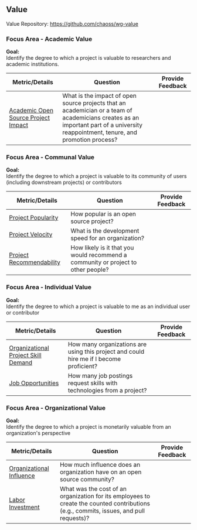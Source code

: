 ## Value

Value Repository: https://github.com/chaoss/wg-value  

### Focus Area - Academic Value

**Goal:**  
Identify the degree to which a project is valuable to researchers and academic institutions.

<div>
<table>
  <thead><tr><th>Metric/Details</th><th>Question</th><th>Provide Feedback</th></tr></thead>
<tbody>
  <tr><td><a href="https://chaoss.community/metric-academic-open-source-project-impact/">Academic Open Source Project Impact</a></td><td>What is the impact of open source projects that an academician or a team of academicians creates as an important part of a university reappointment, tenure, and promotion process?</td><td></td></tr>
</tbody>
</table>
</div>

### Focus Area - Communal Value

**Goal:**  
Identify the degree to which a project is valuable to its community of users (including downstream projects) or contributors

<div>
<table>
  <thead><tr><th>Metric/Details</th><th>Question</th><th>Provide Feedback</th></tr></thead>
<tbody>
  <tr><td><a href="https://chaoss.community/metric-project-popularity">Project Popularity</a></td><td>How popular is an open source project?</td><td></td></tr>
  <tr><td><a href="https://chaoss.community/metric-project-velocity/">Project Velocity</a></td><td>What is the development speed for an organization?</td><td></td></tr>
  <tr><td><a href="https://chaoss.community/metric-project-recommendability/">Project Recommendability</a></td><td>How likely is it that you would recommend a community or project to other people?</td><td></td></tr>
</tbody>
</table>
</div>


### Focus Area - Individual Value

**Goal:**  
Identify the degree to which a project is valuable to me as an individual user or contributor

<div>
<table>
  <thead><tr><th>Metric/Details</th><th>Question</th><th>Provide Feedback</th></tr></thead>
<tbody>
  <tr><td><a href="https://chaoss.community/metric-organizational-project-skill-demand/">Organizational Project Skill Demand</a></td><td>How many organizations are using this project and could hire me if I become proficient?</td><td></td></tr>
  <tr><td><a href="https://chaoss.community/metric-job-opportunities/" >Job Opportunities</a></td><td>How many job postings request skills with technologies from a project?</td><td></td></tr>
</tbody>
</table>
</div>  

### Focus Area - Organizational Value

**Goal:**  
Identify the degree to which a project is monetarily valuable from an organization's perspective

<div>
<table>
  <thead><tr><th>Metric/Details</th><th>Question</th><th>Provide Feedback</th></tr></thead>
<tbody>
  <tr><td><a href="https://chaoss.community/metric-organizational-influence/">Organizational Influence</a></td><td>How much influence does an organization have on an open source community?</td><td></td></tr>
  <tr><td><a href="https://chaoss.community/metric-labor-investment/">Labor Investment</a></td><td>What was the cost of an organization for its employees to create the counted contributions (e.g., commits, issues, and pull requests)?</td><td></td></tr>
</tbody>
</table>
</div>
